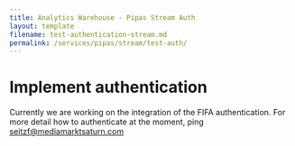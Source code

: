 ```yaml
---
title: Analytics Warehouse - Pipas Stream Auth
layout: template
filename: test-authentication-stream.md
permalink: /services/pipas/stream/test-auth/
--- 
```

# Implement authentication
Currently we are working on the integration of the FIFA authentication. For more detail how to authenticate at the moment, ping seitzf@mediamarktsaturn.com